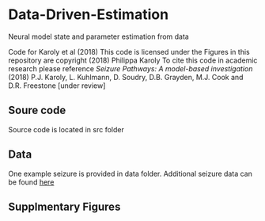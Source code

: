 # Data-Driven-Estimation
Neural model state and parameter estimation from data

Code for Karoly et al (2018)
This code is licensed under the 
Figures in this repository are copyright (2018) Philippa Karoly
To cite this code in academic research please reference
*Seizure Pathways: A model-based investigation* (2018) P.J. Karoly, L. Kuhlmann, D. Soudry, D.B. Grayden, M.J. Cook and D.R. Freestone \[under review\]

## Soure code
Source code is located in src folder

## Data
One example seizure is provided in data folder. Additional seizure data can be found [here](www.google.com)

## Supplmentary Figures

